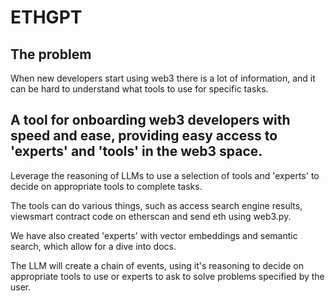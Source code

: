# ETHGPT

## The problem

When new developers start using web3 there is a lot of information, and it can be hard to understand what tools to use for specific tasks.

## A tool for onboarding web3 developers with speed and ease, providing easy access to 'experts' and 'tools' in the web3 space.

Leverage the reasoning of LLMs to use a selection of tools and 'experts' to decide on appropriate tools to complete tasks.

The tools can do various things, such as access search engine results, viewsmart contract code on etherscan and send eth using web3.py.

We have also created 'experts' with vector embeddings and semantic search, which allow for a dive into docs.

The LLM will create a chain of events, using it's reasoning to decide on appropriate tools to use or experts to ask to solve problems specified by the user.


